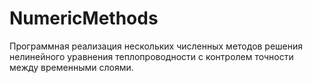 # NumericMethods
Программная реализация нескольких численных методов решения нелинейного уравнения теплопроводности с контролем точности между временными слоями. 
